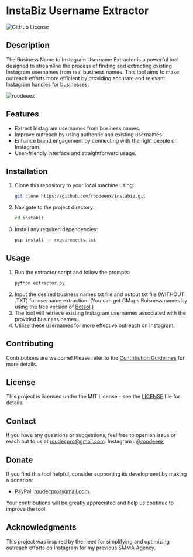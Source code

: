 # InstaBiz Username Extractor

![GitHub License](https://img.shields.io/badge/license-MIT-blue.svg)

## Description

The Business Name to Instagram Username Extractor is a powerful tool designed to streamline the process of finding and extracting existing Instagram usernames from real business names. This tool aims to make outreach efforts more efficient by providing accurate and relevant Instagram handles for businesses.

![roodeeex](https://i.ibb.co/DWfHb7D/Capture.jpg)

## Features

- Extract Instagram usernames from business names.
- Improve outreach by using authentic and existing usernames.
- Enhance brand engagement by connecting with the right people on Instagram.
- User-friendly interface and straightforward usage.

## Installation

1. Clone this repository to your local machine using:

   ```bash
   git clone https://github.com/roodeeex/instabiz.git
   
2. Navigate to the project directory:
   
   ```bash
   cd instabiz

4. Install any required dependencies:

   ```bash
   pip install -r requirements.txt

## Usage

1. Run the extractor script and follow the prompts:
   ```bash
   python extractor.py
3. Input the desired business names txt file and output txt file (WITHOUT .TXT) for username extraction.
   (You can get GMaps Buisness names by using the free version of [Botsol](https://www.botsol.com/bots/google-maps-crawler) )
5. The tool will retrieve existing Instagram usernames associated with the provided business names.
6. Utilize these usernames for more effective outreach on Instagram.

## Contributing

Contributions are welcome! Please refer to the [Contribution Guidelines](CONTRIBUTING.md) for more details.

## License

This project is licensed under the MIT License - see the [LICENSE](https://github.com/roodeeex/InstaBiz/blob/main/MIT-LICENSE.TXT) file for details.

## Contact

If you have any questions or suggestions, feel free to open an issue or reach out to us at roudecpro@gmail.com.
Instagram : [@roodeeex](https://instagram.com/roodeeex)

## Donate

If you find this tool helpful, consider supporting its development by making a donation:

- PayPal: roudecpro@gmail.com.

Your contributions will be greatly appreciated and help us continue to improve the tool.

## Acknowledgments

This project was inspired by the need for simplifying and optimizing outreach efforts on Instagram for my previous SMMA Agency.
